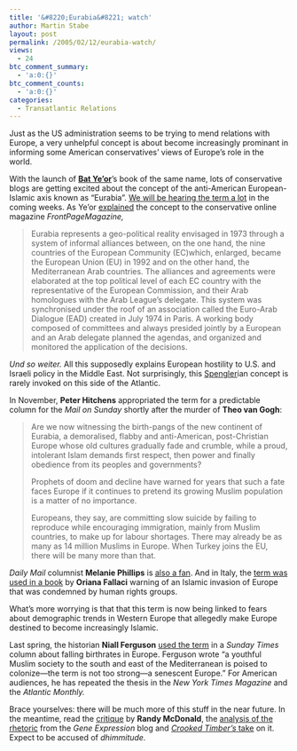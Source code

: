 ```yaml
---
title: '&#8220;Eurabia&#8221; watch'
author: Martin Stabe
layout: post
permalink: /2005/02/12/eurabia-watch/
views:
  - 24
btc_comment_summary:
  - 'a:0:{}'
btc_comment_counts:
  - 'a:0:{}'
categories:
  - Transatlantic Relations
---
```

Just as the US administration seems to be trying to mend relations with Europe, a very unhelpful concept is about become increasingly prominant in informing some American conservatives&rsquo; views of Europe&rsquo;s role in the world.

With the launch of **[Bat Ye&rsquo;or][1]**&rsquo;s book of the same name, lots of conservative blogs are getting excited about the concept of the anti-American European-Islamic axis known as &ldquo;Eurabia&rdquo;. [We will be hearing the term a lot][2] in the coming weeks. As Ye&rsquo;or [explained][3] the concept to the conservative online magazine *FrontPageMagazine,*

> Eurabia represents a geo-political reality envisaged in 1973 through a system of informal alliances between, on the one hand, the nine countries of the European Community (EC)which, enlarged, became the European Union (EU) in 1992 and on the other hand, the Mediterranean Arab countries. The alliances and agreements were elaborated at the top political level of each EC country with the representative of the European Commission, and their Arab homologues with the Arab League&#8217;s delegate. This system was synchronised under the roof of an association called the Euro-Arab Dialogue (EAD) created in July 1974 in Paris. A working body composed of committees and always presided jointly by a European and an Arab delegate planned the agendas, and organized and monitored the application of the decisions.

*Und so weiter.* All this supposedly explains European hostility to U.S. and Israeli policy in the Middle East. Not surprisingly, this [Spengler][4]ian concept is rarely invoked on this side of the Atlantic.

In November, **Peter Hitchens** appropriated the term for a predictable column for the *Mail on Sunday* shortly after the murder of **Theo van Gogh**:

> Are we now witnessing the birth-pangs of the new continent of Eurabia, a demoralised, flabby and anti-American, post-Christian Europe whose old cultures gradually fade and crumble, while a proud, intolerant Islam demands first respect, then power and finally obedience from its peoples and governments?
> 
> Prophets of doom and decline have warned for years that such a fate faces Europe if it continues to pretend its growing Muslim population is a matter of no importance.
> 
> Europeans, they say, are committing slow suicide by failing to reproduce while encouraging immigration, mainly from Muslim countries, to make up for labour shortages. There may already be as many as 14 million Muslims in Europe. When Turkey joins the EU, there will be many more than that.

*Daily Mail* columnist **Melanie Phillips** is [also a fan][5]. And in Italy, the [term was used in a book][6] by **Oriana Fallaci** warning of an Islamic invasion of Europe that was condemned by human rights groups. 

What&rsquo;s more worrying is that that this term is now being linked to fears about demographic trends in Western Europe that allegedly make Europe destined to become increasingly Islamic.

Last spring, the historian **Niall Ferguson** [used the term][7] in a *Sunday Times* column about falling birthrates in Europe. Ferguson wrote &ldquo;a youthful Muslim society to the south and east of the Mediterranean is poised to colonize&mdash;the term is not too strong&mdash;a senescent Europe.&rdquo; For American audiences, he has repeated the thesis in the *New York Times Magazine* and the *Atlantic Monthly.*

Brace yourselves: there will be much more of this stuff in the near future. In the meantime, read the [critique][8] by **Randy McDonald**, the [analysis of the rhetoric][9] from the *Gene Expression* blog and [*Crooked Timber&rsquo;s* take][10] on it. Expect to be accused of *dhimmitude.*

 [1]: http://en.wikipedia.org/wiki/Bat_Ye%27or
 [2]: http://www.warandpiece.com/blogdirs/001687.html
 [3]: http://www.frontpagemag.com/Articles/Printable.asp?ID=15044
 [4]: http://en.wikipedia.org/wiki/Oswald_Spengler
 [5]: http://www.melaniephillips.com/diary/archives/000901.html
 [6]: http://www.guardian.co.uk/international/story/0,,1278177,00.html
 [7]: http://www-hoover.stanford.edu/publications/digest/043/ferguson2.html
 [8]: http://www.livejournal.com/users/rfmcdpei/408410.html
 [9]: http://www.gnxp.com/MT2/archives/003463.html
 [10]: http://www.crookedtimber.org/archives/002548.html